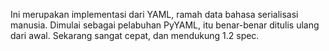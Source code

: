 Ini merupakan implementasi dari YAML, ramah data bahasa serialisasi manusia. Dimulai sebagai pelabuhan PyYAML, itu benar-benar ditulis ulang dari awal. Sekarang sangat cepat, dan mendukung 1.2 spec.
